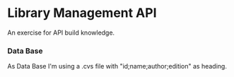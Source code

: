 # Library Management API

An exercise for API build knowledge. 

### Data Base
As Data Base I'm using a .cvs file with "id;name;author;edition" as heading.